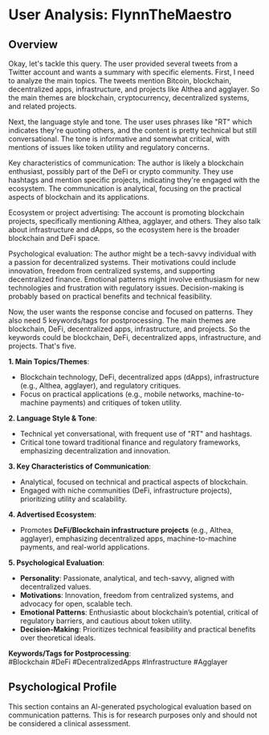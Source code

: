 # User Analysis: FlynnTheMaestro

## Overview

<think>
Okay, let's tackle this query. The user provided several tweets from a Twitter account and wants a summary with specific elements. First, I need to analyze the main topics. The tweets mention Bitcoin, blockchain, decentralized apps, infrastructure, and projects like Althea and agglayer. So the main themes are blockchain, cryptocurrency, decentralized systems, and related projects.

Next, the language style and tone. The user uses phrases like "RT" which indicates they're quoting others, and the content is pretty technical but still conversational. The tone is informative and somewhat critical, with mentions of issues like token utility and regulatory concerns.

Key characteristics of communication: The author is likely a blockchain enthusiast, possibly part of the DeFi or crypto community. They use hashtags and mention specific projects, indicating they're engaged with the ecosystem. The communication is analytical, focusing on the practical aspects of blockchain and its applications.

Ecosystem or project advertising: The account is promoting blockchain projects, specifically mentioning Althea, agglayer, and others. They also talk about infrastructure and dApps, so the ecosystem here is the broader blockchain and DeFi space.

Psychological evaluation: The author might be a tech-savvy individual with a passion for decentralized systems. Their motivations could include innovation, freedom from centralized systems, and supporting decentralized finance. Emotional patterns might involve enthusiasm for new technologies and frustration with regulatory issues. Decision-making is probably based on practical benefits and technical feasibility.

Now, the user wants the response concise and focused on patterns. They also need 5 keywords/tags for postprocessing. The main themes are blockchain, DeFi, decentralized apps, infrastructure, and projects. So the keywords could be blockchain, DeFi, decentralized apps, infrastructure, and projects. That's five.
</think>

**1. Main Topics/Themes**:  
- Blockchain technology, DeFi, decentralized apps (dApps), infrastructure (e.g., Althea, agglayer), and regulatory critiques.  
- Focus on practical applications (e.g., mobile networks, machine-to-machine payments) and critiques of token utility.  

**2. Language Style & Tone**:  
- Technical yet conversational, with frequent use of "RT" and hashtags.  
- Critical tone toward traditional finance and regulatory frameworks, emphasizing decentralization and innovation.  

**3. Key Characteristics of Communication**:  
- Analytical, focused on technical and practical aspects of blockchain.  
- Engaged with niche communities (DeFi, infrastructure projects), prioritizing utility and scalability.  

**4. Advertised Ecosystem**:  
- Promotes **DeFi/Blockchain infrastructure projects** (e.g., Althea, agglayer), emphasizing decentralized apps, machine-to-machine payments, and real-world applications.  

**5. Psychological Evaluation**:  
- **Personality**: Passionate, analytical, and tech-savvy, aligned with decentralized values.  
- **Motivations**: Innovation, freedom from centralized systems, and advocacy for open, scalable tech.  
- **Emotional Patterns**: Enthusiastic about blockchain’s potential, critical of regulatory barriers, and cautious about token utility.  
- **Decision-Making**: Prioritizes technical feasibility and practical benefits over theoretical ideals.  

**Keywords/Tags for Postprocessing**:  
#Blockchain #DeFi #DecentralizedApps #Infrastructure #Agglayer

## Psychological Profile

This section contains an AI-generated psychological evaluation based on communication patterns. This is for research purposes only and should not be considered a clinical assessment.